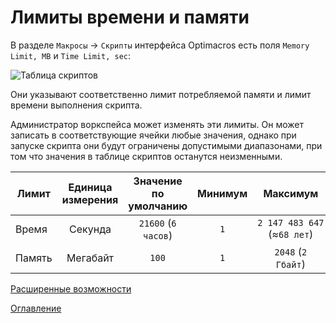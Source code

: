 # Лимиты времени и памяти

В разделе `Макросы` -> `Скрипты` интерфейса Optimacros есть поля `Memory Limit, MB` и `Time Limit, sec`:

![Таблица скриптов](./pic/lim_scriptsGrid.png)

Они указывают соответственно лимит потребляемой памяти и лимит времени выполнения скрипта.

Администратор воркспейса может изменять эти лимиты. Он может записать в соответствующие ячейки любые значения, однако при запуске скрипта они будут ограничены допустимыми диапазонами, при том что значения в таблице скриптов останутся неизменными.

| Лимит        | Единица измерения | Значение по умолчанию | Минимум |                    Максимум |
| -------------|:-----------------:|:---------------------:|:-------:|:---------------------------:|
| Время        | Секунда           |   `21600` (`6 часов`) |     `1` | `2 147 483 647` (≈`68 лет`) |
| Память       | Мегабайт          |                 `100` |     `1` |  `2048` (`2 Гбайт`)         |

[Расширенные возможности](advancedFeatues.md)

[Оглавление](../README.md)
